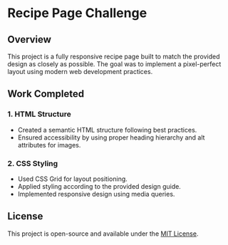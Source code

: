 # Recipe Page Challenge

## Overview

This project is a fully responsive recipe page built to match the provided design as closely as possible. The goal was to implement a pixel-perfect layout using modern web development practices.

## Work Completed

### **1. HTML Structure**

- Created a semantic HTML structure following best practices.
- Ensured accessibility by using proper heading hierarchy and alt attributes for images.

### **2. CSS Styling**

- Used CSS Grid for layout positioning.
- Applied styling according to the provided design guide.
- Implemented responsive design using media queries.


## License

This project is open-source and available under the [MIT License](LICENSE).

